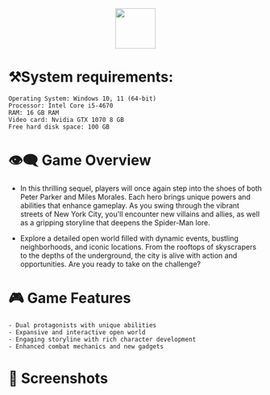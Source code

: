 
<div align="center">
  <a href="https://telegra.ph/SpiderMan2-Crack-03-21"><img src="https://github.com/user-attachments/assets/5bd86327-1695-4c88-9730-915640f7c1df" height="80"></a>
</div>

# ⚒️System requirements:

    Operating System: Windows 10, 11 (64-bit)
    Processor: Intel Core i5-4670
    RAM: 16 GB RAM
    Video card: Nvidia GTX 1070 8 GB
    Free hard disk space: 100 GB

# 👁‍🗨 Game Overview
- In this thrilling sequel, players will once again step into the shoes of both Peter Parker and Miles Morales. Each hero brings unique powers and abilities that enhance gameplay. As you swing through the vibrant streets of New York City, you'll encounter new villains and allies, as well as a gripping storyline that deepens the Spider-Man lore.

- Explore a detailed open world filled with dynamic events, bustling neighborhoods, and iconic locations. From the rooftops of skyscrapers to the depths of the underground, the city is alive with action and opportunities. Are you ready to take on the challenge?

# 🎮 Game Features

    - Dual protagonists with unique abilities
    - Expansive and interactive open world
    - Engaging storyline with rich character development
    - Enhanced combat mechanics and new gadgets

# 👀 Screenshots

